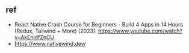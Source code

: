 ## ref
- React Native Crash Course for Beginners - Build 4 Apps in 14 Hours (Redux, Tailwind + More) \[2023]: https://www.youtube.com/watch?v=AkEnidfZnCU
- https://www.nativewind.dev/

